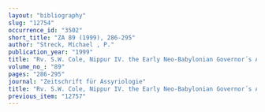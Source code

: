 ```yaml
---
layout: "bibliography"
slug: "12754"
occurrence_id: "3502"
short_title: "ZA 89 (1999), 286-295"
author: "Streck, Michael , P."
publication_year: "1999"
title: "Rv. S.W. Cole, Nippur IV. the Early Neo-Babylonian Governor´s Archive from Nippur (OIP 114, 1996)"
volume_no_: "89"
pages: "286-295"
journal: "Zeitschrift für Assyriologie"
title: "Rv. S.W. Cole, Nippur IV. the Early Neo-Babylonian Governor´s Archive from Nippur (OIP 114, 1996)"
previous_item: "12757"
---
```

